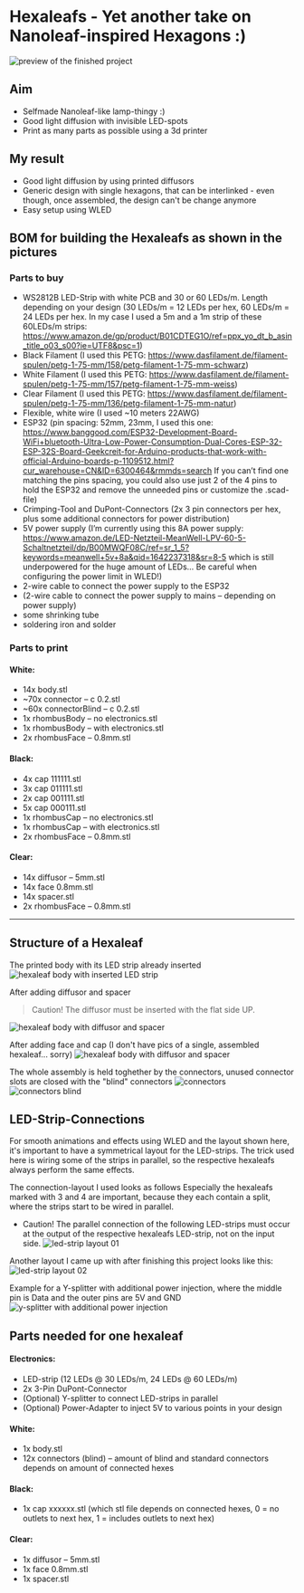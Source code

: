 # Hexaleafs - Yet another take on Nanoleaf-inspired Hexagons :)
![preview of the finished project](./img/preview_03.jpg)

## Aim
- Selfmade Nanoleaf-like lamp-thingy :)
- Good light diffusion with invisible LED-spots
- Print as many parts as possible using a 3d printer

## My result
- Good light diffusion by using printed diffusors
- Generic design with single hexagons, that can be interlinked - even though, once assembled, the design can't be change anymore
- Easy setup using WLED

## BOM for building the Hexaleafs as shown in the pictures
### Parts to buy
- WS2812B LED-Strip with white PCB and 30 or 60 LEDs/m. Length depending on your design (30 LEDs/m = 12 LEDs per hex, 60 LEDs/m = 24 LEDs per hex. In my case I used a 5m and a 1m strip of these 60LEDs/m strips: https://www.amazon.de/gp/product/B01CDTEG1O/ref=ppx_yo_dt_b_asin_title_o03_s00?ie=UTF8&psc=1)
- Black Filament (I used this PETG: https://www.dasfilament.de/filament-spulen/petg-1-75-mm/158/petg-filament-1-75-mm-schwarz)
- White Filament (I used this PETG: https://www.dasfilament.de/filament-spulen/petg-1-75-mm/157/petg-filament-1-75-mm-weiss)
- Clear Filament (I used this PETG: https://www.dasfilament.de/filament-spulen/petg-1-75-mm/136/petg-filament-1-75-mm-natur)
- Flexible, white wire (I used ~10 meters 22AWG)
- ESP32 (pin spacing: 52mm, 23mm, I used this one: https://www.banggood.com/ESP32-Development-Board-WiFi+bluetooth-Ultra-Low-Power-Consumption-Dual-Cores-ESP-32-ESP-32S-Board-Geekcreit-for-Arduino-products-that-work-with-official-Arduino-boards-p-1109512.html?cur_warehouse=CN&ID=6300464&rmmds=search If you can’t find one matching the pins spacing, you could also use just 2 of the 4 pins to hold the ESP32 and remove the unneeded pins or customize the .scad-file)
- Crimping-Tool and DuPont-Connectors (2x 3 pin connectors per hex, plus some additional connectors for power distribution)
- 5V power supply (I’m currently using this 8A power supply: https://www.amazon.de/LED-Netzteil-MeanWell-LPV-60-5-Schaltnetzteil/dp/B00MWQF08C/ref=sr_1_5?keywords=meanwell+5v+8a&qid=1642237318&sr=8-5 which is still underpowered for the huge amount of LEDs… Be careful when configuring the power limit in WLED!)
- 2-wire cable to connect the power supply to the ESP32
- (2-wire cable to connect the power supply to mains – depending on power supply)
- some shrinking tube
- soldering iron and solder

### Parts to print
#### White:
- 14x body.stl
- ~70x connector – c 0.2.stl
- ~60x connectorBlind – c 0.2.stl
- 1x rhombusBody – no electronics.stl
- 1x rhombusBody – with electronics.stl
- 2x rhombusFace – 0.8mm.stl

#### Black:
- 4x cap 111111.stl
- 3x cap 011111.stl
- 2x cap 001111.stl
- 5x cap 000111.stl
- 1x rhombusCap – no electronics.stl
- 1x rhombusCap – with electronics.stl
- 2x rhombusFace – 0.8mm.stl

#### Clear:
- 14x diffusor – 5mm.stl
- 14x face 0.8mm.stl
- 14x spacer.stl
- 2x rhombusFace – 0.8mm.stl

---
## Structure of a Hexaleaf
The printed body with its LED strip already inserted
![hexaleaf body with inserted LED strip](./img/body_led.jpg)

After adding diffusor and spacer
> Caution! The diffusor must be inserted with the flat side UP.

![hexaleaf body with diffusor and spacer](./img/body_diffusor.jpg)

After adding face and cap (I don't have pics of a single, assembled hexaleaf... sorry)
![hexaleaf body with diffusor and spacer](./img/finished_off.jpg)

The whole assembly is held toghether by the connectors, unused connector slots are closed with the "blind" connectors
![connectors](./img/connector.jpg)
![connectors blind](./img/connectors_blind.jpg)


## LED-Strip-Connections
For smooth animations and effects using WLED and the layout shown here, it's important to have a symmetrical layout for the LED-strips.
The trick used here is wiring some of the strips in parallel, so the respective hexaleafs always perform the same effects.

The connection-layout I used looks as follows
Especially the hexaleafs marked with 3 and 4 are important, because they each contain a split, where the strips start to be wired in parallel.
- Caution! The parallel connection of the following LED-strips must occur at the output of the respective hexaleafs LED-strip, not on the input side.
![led-strip layout 01](./img/led_layout_01.png)

Another layout I came up with after finishing this project looks like this:
![led-strip layout 02](./img/led_layout_02.png)

Example for a Y-splitter with additional power injection, where the middle pin is Data and the outer pins are 5V and GND
![y-splitter with additional power injection](./img/y_splitter_power_injection.jpg)


## Parts needed for one hexaleaf
#### Electronics:
- LED-strip (12 LEDs @ 30 LEDs/m, 24 LEDs @ 60 LEDs/m)
- 2x 3-Pin DuPont-Connector
- (Optional) Y-splitter to connect LED-strips in parallel
- (Optional) Power-Adapter to inject 5V to various points in your design

#### White:
- 1x body.stl
- 12x connectors (blind) – amount of blind and standard connectors depends on amount of connected hexes

#### Black:
- 1x cap xxxxxx.stl (which stl file depends on connected hexes, 0 = no outlets to next hex, 1 = includes outlets to next hex)

#### Clear:
- 1x diffusor – 5mm.stl
- 1x face 0.8mm.stl
- 1x spacer.stl


